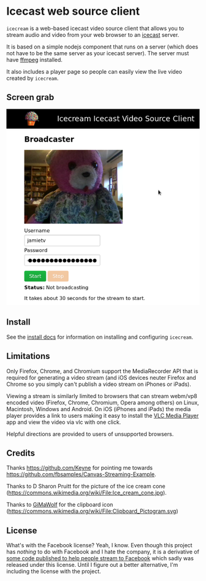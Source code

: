 # Icecast web source client

`icecream` is a web-based icecast video source client that allows you to stream audio and video from your web browser to an [icecast](https://icecast.org/) server.

It is based on a simple nodejs component that runs on a server (which does not have to be the same server as your icecast server). The server must have [ffmpeg](https://ffmpeg.org/) installed.

It also includes a player page so people can easily view the live video created by `icecream`.

## Screen grab

![Screen grab of broadcaster](docs/screengrab.png)

## Install

See the [install docs](docs/INSTALL.md) for information on installing and configuring `icecream`.

## Limitations

Only Firefox, Chrome, and Chromium support the MediaRecorder API that is required for generating a video stream (and iOS devices neuter Firefox and Chrome so you simply can't publish a video stream on iPhones or iPads).

Viewing a stream is similarly limited to browsers that can stream webm/vp8 encoded video (Firefox, Chrome, Chromium, Opera among others) on Linux, Macintosh, Windows and Android. On iOS (iPhones and iPads) the media player provides a link to users making it easy to install the [VLC Media Player](https://www.videolan.org/vlc/) app and view the video via vlc with one click.

Helpful directions are provided to users of unsupported browsers.

## Credits 

Thanks https://github.com/Keyne for pointing me towards https://github.com/fbsamples/Canvas-Streaming-Example.

Thanks to D Sharon Pruitt for the picture of the ice cream cone (https://commons.wikimedia.org/wiki/File:Ice_cream_cone.jpg).

Thanks to [GiMaWolf](https://commons.wikimedia.org/w/index.php?title=User:GiMaWolf&action=edit&redlink=1) for the clipboard icon (https://commons.wikimedia.org/wiki/File:Clipboard_Pictogram.svg)

## License

What's with the Facebook license? Yeah, I know. Even though this project has *nothing* to do with Facebook and I hate the company, it is a derivative of [some code published to help people stream to Facebook](https://github.com/fbsamples/Canvas-Streaming-Example) which sadly was released under this license. Until I figure out a better alternative, I'm including the license with the project.
